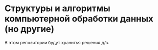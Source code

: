 # Структуры и алгоритмы компьютерной обработки данных (но другие)

В этом репозитории будут хранитья решения д/з.